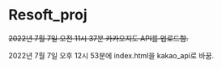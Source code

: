 # Resoft_proj

~~2022년 7월 7일 오전 11시 37분 카카오지도 API를 업로드함.~~

2022년 7월 7일 오후 12시 53분에 index.html을 kakao_api로 바꿈.
